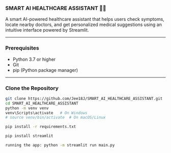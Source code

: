 ### SMART AI HEALTHCARE ASSISTANT 🤖💊

A smart AI-powered healthcare assistant that helps users check symptoms, locate nearby doctors, and get personalized medical suggestions using an intuitive interface powered by Streamlit.

---
### Prerequisites

- Python 3.7 or higher
- Git
- pip (Python package manager)

---
### Clone the Repository

```bash
git clone https://github.com/Jee18J/SMART_AI_HEALTHCARE_ASSISTANT.git
cd SMART_AI_HEALTHCARE_ASSISTANT
python -m venv venv
venv\Scripts\activate   # On Windows
# source venv/bin/activate  # On macOS/Linux

pip install -r requirements.txt

pip install streamlit

running the app: python -m streamlit run main.py

